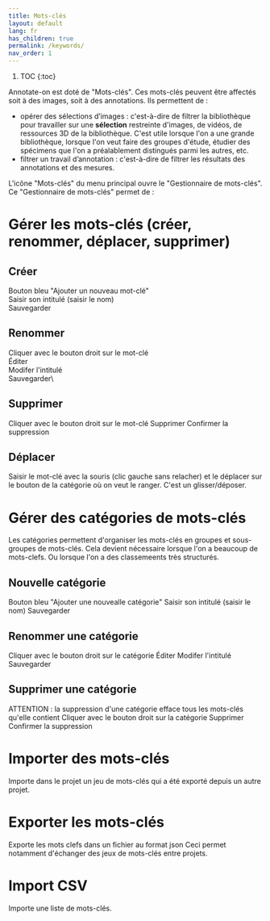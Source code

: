 ```yaml
---
title: Mots-clés
layout: default
lang: fr
has_children: true
permalink: /keywords/
nav_order: 1
---
```


1. TOC
{:toc}

Annotate-on est doté de "Mots-clés".
Ces mots-clés peuvent être affectés soit à des images, soit à des annotations.
Ils permettent de :
- opérer des sélections d’images : c'est-à-dire de filtrer la bibliothèque pour travailler sur une __sélection__ restreinte d'images, de vidéos, de ressources 3D de la bibliothèque. C'est utile lorsque l'on a une grande bibliothèque, lorsque l'on veut faire des groupes d'étude, étudier des spécimens que l'on a préalablement distingués parmi les autres, etc.  
- filtrer un travail d’annotation : c'est-à-dire de filtrer les résultats des annotations et des mesures.

L'icône "Mots-clés" du menu principal ouvre le "Gestionnaire de mots-clés".
Ce "Gestionnaire de mots-clés" permet de :

# Gérer les mots-clés (créer, renommer, déplacer, supprimer)
## Créer
Bouton bleu "Ajouter un nouveau mot-clé"  
Saisir son intitulé (saisir le nom)  
Sauvegarder  

## Renommer
Cliquer avec le bouton droit sur le mot-clé\
Éditer\
Modifer l'intitulé\
Sauvegarder\
## Supprimer
Cliquer avec le bouton droit sur le mot-clé
Supprimer
Confirmer la suppression

## Déplacer
Saisir le mot-clé avec la souris (clic gauche sans relacher) et le déplacer sur le bouton de la catégorie où on veut le ranger. C'est un glisser/déposer.

# Gérer des catégories de mots-clés
Les catégories permettent d'organiser les mots-clés en groupes et sous-groupes de mots-clés. Cela devient nécessaire lorsque l'on a beaucoup de mots-clefs. Ou lorsque l'on a des classemeents très structurés.
## Nouvelle catégorie
Bouton bleu "Ajouter une nouvealle catégorie"
Saisir son intitulé (saisir le nom)
Sauvegarder

## Renommer une catégorie
Cliquer avec le bouton droit sur le catégorie
Éditer
Modifer l'intitulé
Sauvegarder

## Supprimer une catégorie
ATTENTION : la suppression d'une catégorie efface tous les mots-clés qu'elle contient
Cliquer avec le bouton droit sur la catégorie
Supprimer
Confirmer la suppression

# Importer des mots-clés
Importe dans le projet un jeu de mots-clés qui a été exporté depuis un autre projet.

# Exporter les mots-clés
Exporte les mots clefs dans un fichier au format json
Ceci permet notamment d'échanger des jeux de mots-clés entre projets.

# Import CSV
Importe une liste de mots-clés.


